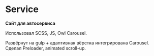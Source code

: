 # Service
<b>Сайт для автосервиса </b>
<p>Использовал SCSS, JS, Owl Carousel.</p>
<p>Развёрнут на gulp + адаптивная вёрстка интегрирована Carousel. Сделал Preloader, animated scroll-up.</p>
